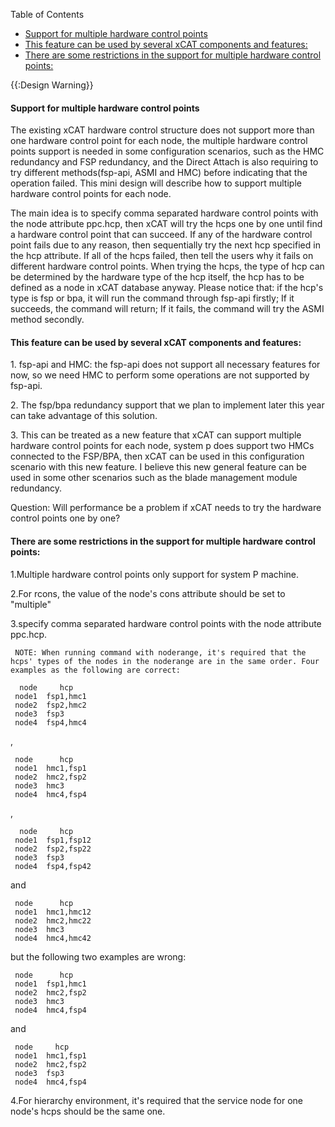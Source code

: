 <!-- START doctoc generated TOC please keep comment here to allow auto update -->
<!-- DON'T EDIT THIS SECTION, INSTEAD RE-RUN doctoc TO UPDATE -->
Table of Contents

- [Support for multiple hardware control points](#support-for-multiple-hardware-control-points)
- [This feature can be used by several xCAT components and features:](#this-feature-can-be-used-by-several-xcat-components-and-features)
- [There are some restrictions in the support for multiple hardware control points:](#there-are-some-restrictions-in-the-support-for-multiple-hardware-control-points)

<!-- END doctoc generated TOC please keep comment here to allow auto update -->

{{:Design Warning}} 

#### Support for multiple hardware control points

The existing xCAT hardware control structure does not support more than one hardware control point for each node, the multiple hardware control points support is needed in some configuration scenarios, such as the HMC redundancy and FSP redundancy, and the Direct Attach is also requiring to try different methods(fsp-api, ASMI and HMC) before indicating that the operation failed. This mini design will describe how to support multiple hardware control points for each node. 

The main idea is to specify comma separated hardware control points with the node attribute ppc.hcp, then xCAT will try the hcps one by one until find a hardware control point that can succeed. If any of the hardware control point fails due to any reason, then sequentially try the next hcp specified in the hcp attribute. If all of the hcps failed, then tell the users why it fails on different hardware control points. When trying the hcps, the type of hcp can be determined by the hardware type of the hcp itself, the hcp has to be defined as a node in xCAT database anyway. Please notice that: if the hcp's type is fsp or bpa, it will run the command through fsp-api firstly; If it succeeds, the command will return; If it fails, the command will try the ASMI method secondly. 

#### This feature can be used by several xCAT components and features:

1\. fsp-api and HMC: the fsp-api does not support all necessary features for now, so we need HMC to perform some operations are not supported by fsp-api. 

2\. The fsp/bpa redundancy support that we plan to implement later this year can take advantage of this solution. 

3\. This can be treated as a new feature that xCAT can support multiple hardware control points for each node, system p does support two HMCs connected to the FSP/BPA, then xCAT can be used in this configuration scenario with this new feature. I believe this new general feature can be used in some other scenarios such as the blade management module redundancy. 

Question: Will performance be a problem if xCAT needs to try the hardware control points one by one? 

#### There are some restrictions in the support for multiple hardware control points:

1.Multiple hardware control points only support for system P machine. 

2.For rcons, the value of the node's cons attribute should be set to "multiple" 

3.specify comma separated hardware control points with the node attribute ppc.hcp. 

     NOTE: When running command with noderange, it's required that the hcps' types of the nodes in the noderange are in the same order. Four examples as the following are correct: 
    
      node     hcp 
     node1  fsp1,hmc1
     node2  fsp2,hmc2
     node3  fsp3
     node4  fsp4,hmc4
    

, 
    
     node      hcp 
     node1  hmc1,fsp1
     node2  hmc2,fsp2
     node3  hmc3
     node4  hmc4,fsp4
    

, 
    
      node     hcp 
     node1  fsp1,fsp12
     node2  fsp2,fsp22
     node3  fsp3
     node4  fsp4,fsp42
    

and 
    
     node      hcp 
     node1  hmc1,hmc12
     node2  hmc2,hmc22
     node3  hmc3
     node4  hmc4,hmc42
    

but the following two examples are wrong: 
    
     node      hcp 
     node1  fsp1,hmc1
     node2  hmc2,fsp2
     node3  hmc3
     node4  hmc4,fsp4
     
    

and 
    
     node     hcp
     node1  hmc1,fsp1
     node2  hmc2,fsp2
     node3  fsp3
     node4  hmc4,fsp4
     
    

4.For hierarchy environment, it's required that the service node for one node's hcps should be the same one. 
